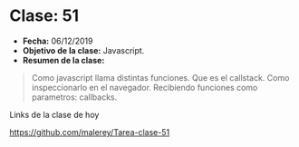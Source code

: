 # Clase: 51
* **Fecha:** 06/12/2019
* **Objetivo de la clase:** Javascript.   
* **Resumen de la clase:**
> Como javascript llama distintas funciones. Que es el callstack. Como inspeccionarlo en el navegador. Recibiendo funciones como parametros: callbacks. 

Links de la clase de hoy

https://github.com/malerey/Tarea-clase-51
